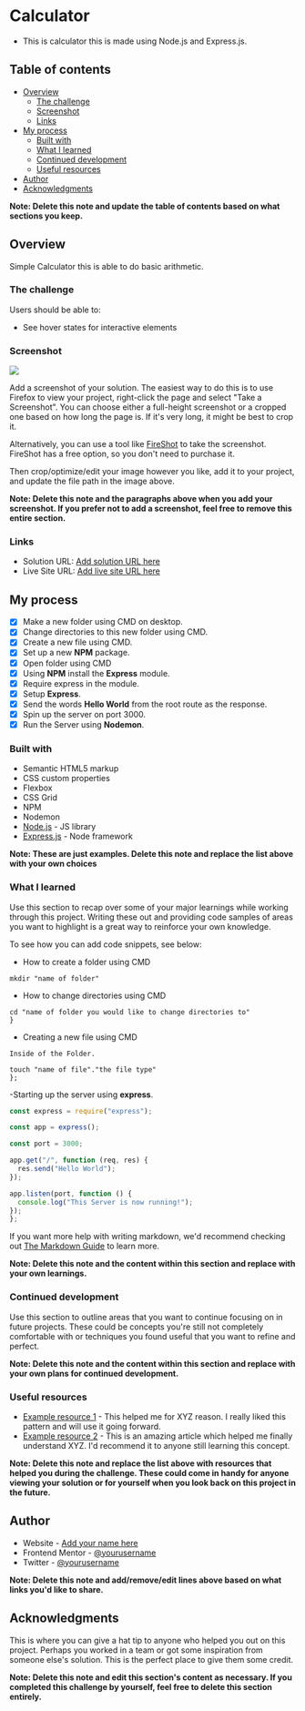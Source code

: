 # Calculator

- This is calculator this is made using Node.js and Express.js.

## Table of contents

- [Overview](#overview)
  - [The challenge](#the-challenge)
  - [Screenshot](#screenshot)
  - [Links](#links)
- [My process](#my-process)
  - [Built with](#built-with)
  - [What I learned](#what-i-learned)
  - [Continued development](#continued-development)
  - [Useful resources](#useful-resources)
- [Author](#author)
- [Acknowledgments](#acknowledgments)

**Note: Delete this note and update the table of contents based on what sections you keep.**

## Overview

Simple Calculator this is able to do basic arithmetic.

### The challenge

Users should be able to:

- See hover states for interactive elements

### Screenshot

![](./screenshot.jpg)

Add a screenshot of your solution. The easiest way to do this is to use Firefox to view your project, right-click the page and select "Take a Screenshot". You can choose either a full-height screenshot or a cropped one based on how long the page is. If it's very long, it might be best to crop it.

Alternatively, you can use a tool like [FireShot](https://getfireshot.com/) to take the screenshot. FireShot has a free option, so you don't need to purchase it.

Then crop/optimize/edit your image however you like, add it to your project, and update the file path in the image above.

**Note: Delete this note and the paragraphs above when you add your screenshot. If you prefer not to add a screenshot, feel free to remove this entire section.**

### Links

- Solution URL: [Add solution URL here](https://your-solution-url.com)
- Live Site URL: [Add live site URL here](https://your-live-site-url.com)

## My process

- [x] Make a new folder using CMD on desktop.
- [x] Change directories to this new folder using CMD.
- [x] Create a new file using CMD.
- [x] Set up a new **NPM** package.
- [x] Open folder using CMD
- [x] Using **NPM** install the **Express** module.
- [x] Require express in the module.
- [x] Setup **Express**.
- [x] Send the words **Hello World** from the root route as the response.
- [x] Spin up the server on port 3000.
- [x] Run the Server using **Nodemon**.

### Built with

- Semantic HTML5 markup
- CSS custom properties
- Flexbox
- CSS Grid
- NPM
- Nodemon
- [Node.js](https://nodejs.org/en/) - JS library
- [Express.js](https://expressjs.com/en/starter/hello-world.html) - Node framework

**Note: These are just examples. Delete this note and replace the list above with your own choices**

### What I learned

Use this section to recap over some of your major learnings while working through this project. Writing these out and providing code samples of areas you want to highlight is a great way to reinforce your own knowledge.

To see how you can add code snippets, see below:

- How to create a folder using CMD

```
mkdir "name of folder"

```

- How to change directories using CMD

```
cd "name of folder you would like to change directories to"
}
```

- Creating a new file using CMD

```
Inside of the Folder.

touch "name of file"."the file type"
};
```

-Starting up the server using **express**.

```js
const express = require("express");

const app = express();

const port = 3000;

app.get("/", function (req, res) {
  res.send("Hello World");
});

app.listen(port, function () {
  console.log("This Server is now running!");
});
};
```

If you want more help with writing markdown, we'd recommend checking out [The Markdown Guide](https://www.markdownguide.org/) to learn more.

**Note: Delete this note and the content within this section and replace with your own learnings.**

### Continued development

Use this section to outline areas that you want to continue focusing on in future projects. These could be concepts you're still not completely comfortable with or techniques you found useful that you want to refine and perfect.

**Note: Delete this note and the content within this section and replace with your own plans for continued development.**

### Useful resources

- [Example resource 1](https://www.example.com) - This helped me for XYZ reason. I really liked this pattern and will use it going forward.
- [Example resource 2](https://www.example.com) - This is an amazing article which helped me finally understand XYZ. I'd recommend it to anyone still learning this concept.

**Note: Delete this note and replace the list above with resources that helped you during the challenge. These could come in handy for anyone viewing your solution or for yourself when you look back on this project in the future.**

## Author

- Website - [Add your name here](https://www.your-site.com)
- Frontend Mentor - [@yourusername](https://www.frontendmentor.io/profile/yourusername)
- Twitter - [@yourusername](https://www.twitter.com/yourusername)

**Note: Delete this note and add/remove/edit lines above based on what links you'd like to share.**

## Acknowledgments

This is where you can give a hat tip to anyone who helped you out on this project. Perhaps you worked in a team or got some inspiration from someone else's solution. This is the perfect place to give them some credit.

**Note: Delete this note and edit this section's content as necessary. If you completed this challenge by yourself, feel free to delete this section entirely.**
